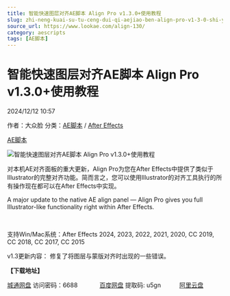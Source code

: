 ```yaml
---
title: 智能快速图层对齐AE脚本 Align Pro v1.3.0+使用教程
slug: zhi-neng-kuai-su-tu-ceng-dui-qi-aejiao-ben-align-pro-v1-3-0-shi-yong-jiao-cheng
source_url: https://www.lookae.com/align-130/
category: aescripts
tags: [AE脚本]
---
```

# 智能快速图层对齐AE脚本 Align Pro v1.3.0+使用教程

2024/12/12 10:57

作者：大众脸
分类：[AE脚本](https://www.lookae.com/after-effects/aescripts/) / [After Effects](https://www.lookae.com/after-effects/)

[AE脚本](https://www.lookae.com/tag/ae%e8%84%9a%e6%9c%ac/)

![智能快速图层对齐AE脚本 Align Pro v1.3.0+使用教程](https://www.lookae.com/wp-content/uploads/2023/12/Align-Pro.jpg "智能快速图层对齐AE脚本 Align Pro v1.3.0+使用教程-LookAE.com")

对本机AE对齐面板的重大更新，Align Pro为您在After Effects中提供了类似于Illustrator的完整对齐功能。简而言之，您可以使用Illustrator的对齐工具执行的所有操作现在都可以在After Effects中实现。

A major update to the native AE align panel — Align Pro gives you full Illustrator-like functionality right within After Effects.

[﻿](https://cloud.video.taobao.com/play/u/null/p/1/e/6/t/1/442389081565.mp4)

支持Win/Mac系统：After Effects 2024, 2023, 2022, 2021, 2020, CC 2019, CC 2018, CC 2017, CC 2015

v1.3更新内容： 修复了将图层与蒙版对齐时出现的一些错误。

**【下载地址】**

[城通网盘](https://url70.ctfile.com/f/2827370-1435424533-2e29c4?p=4431) 访问密码：6688             [百度网盘](https://pan.baidu.com/s/17YshOEZ1Q39rMCvzhUztMA?pwd=u5gn) 提取码: u5gn           [阿里云盘](https://www.alipan.com/s/1Kjhq1UJxh9)
